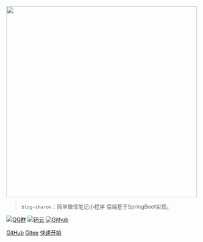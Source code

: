

<img src="_media/docs.png"  width="500" />


> `blog-sharon`：简单微信笔记小程序 后端基于SpringBoot实现。

[![QQ群](https://img.shields.io/badge/QQ%E7%BE%A4-924715723-yellowgreen.svg)](https://jq.qq.com/?_wv=1027&k=5PIRvFq)
[![码云](https://img.shields.io/badge/Gitee-%E7%A0%81%E4%BA%91-yellow.svg)](https://gitee.com/qinxuewu)
[![Github](https://img.shields.io/badge/Github-Github-red.svg)](https://github.com/a870439570)

[GitHub](https://github.com/a870439570/blog-sharon)
[Gitee](https://gitee.com/qinxuewu/blog-sharon)
[快速开始](#项目介绍)
